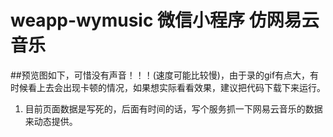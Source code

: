 # weapp-wymusic 微信小程序 仿网易云音乐

##预览图如下，可惜没有声音！！！(速度可能比较慢)，由于录的gif有点大，有时候看上去会出现卡顿的情况，如果想实际看看效果，建议把代码下载下来运行。


1. 目前页面数据是写死的，后面有时间的话，写个服务抓一下网易云音乐的数据来动态提供。
